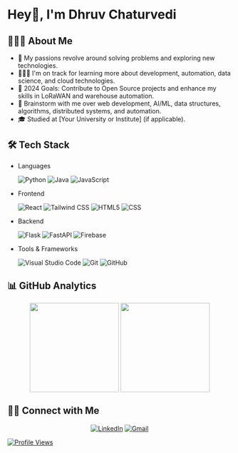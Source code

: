 # Hey👋, I'm Dhruv Chaturvedi

## 👨🏻‍💻 About Me

- 🤔 My passions revolve around solving problems and exploring new technologies.
- 👨🏽‍💻 I'm on track for learning more about development, automation, data science, and cloud technologies.
- 🥅 2024 Goals: Contribute to Open Source projects and enhance my skills in LoRaWAN and warehouse automation.
- 💬 Brainstorm with me over web development, AI/ML, data structures, algorithms, distributed systems, and automation.
- 🎓 Studied at [Your University or Institute] (if applicable).

## 🛠 Tech Stack

- Languages

  ![Python](https://img.shields.io/badge/Python-FFD43B?style=for-the-badge&logo=python&logoColor=blue)
  ![Java](https://img.shields.io/badge/Java-ED8B00?style=for-the-badge&logo=java&logoColor=white)
  ![JavaScript](https://img.shields.io/badge/JavaScript-323330?style=for-the-badge&logo=javascript&logoColor=F7DF1E)

- Frontend

  ![React](https://img.shields.io/badge/React-20232A?style=for-the-badge&logo=react&logoColor=61DAFB)
  ![Tailwind CSS](https://img.shields.io/badge/Tailwind_CSS-38B2AC?style=for-the-badge&logo=tailwind-css&logoColor=white)
  ![HTML5](https://img.shields.io/badge/HTML5-E34F26?style=for-the-badge&logo=html5&logoColor=white)
  ![CSS](https://img.shields.io/badge/CSS3-1572B6?style=for-the-badge&logo=css3&logoColor=white)

- Backend

  ![Flask](https://img.shields.io/badge/Flask-000000?style=for-the-badge&logo=flask&logoColor=white)
  ![FastAPI](https://img.shields.io/badge/FastAPI-009688?style=for-the-badge&logo=fastapi&logoColor=white)
  ![Firebase](https://img.shields.io/badge/Firebase-FFCA28?style=for-the-badge&logo=firebase&logoColor=white)

 



- Tools & Frameworks

  ![Visual Studio Code](https://img.shields.io/badge/Visual_Studio_Code-0078D4?style=for-the-badge&logo=visual%20studio%20code&logoColor=white)
  ![Git](https://img.shields.io/badge/GIT-E44C30?style=for-the-badge&logo=git&logoColor=white)
  ![GitHub](https://img.shields.io/badge/-GitHub-000000?style=for-the-badge&logo=github)

## 📊 GitHub Analytics

<div align="center">
  <img height=200 align="center" src="https://github-readme-stats.vercel.app/api?username=dhruvchaturvedi17&show_icons=true&hide_border=true&rank_icon=github&theme=transparent" />
  <img height=200 align="center" src="https://github-readme-stats.vercel.app/api/top-langs?username=dhruvchaturvedi17&layout=compact&hide_border=true&theme=transparent&size_weight=0.5&count_weight=0.5&langs_count=10&card_width=320" />
</div>

## 🤝🏻 Connect with Me

<div align="center">
  <a href="https://linkedin.com/in/dhruvchaturvedi17"><img alt="LinkedIn" align="center" src="https://img.shields.io/badge/LinkedIn-0077B5?style=for-the-badge&logo=linkedin&logoColor=white" /></a>
  <a href="mailto:dhruvchaturvedi17@gmail.com"><img alt="Gmail" align="center" src="https://img.shields.io/badge/Gmail-EA4335?style=for-the-badge&logo=gmail&logoColor=white" /></a>
</div>

[![Profile Views](https://visitcount.itsvg.in/api?id=dhruvchaturvedi17&label=Profile%20Views&color=1&icon=5&pretty=true)](https://visitcount.itsvg.in)
